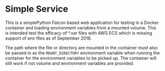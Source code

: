 # Simple Service

This is a simplePython Falcon based web application for testing in a Docker container
and loading environment variables from a mounted volume. This is intended test the
efficacy of *.var files with AWS ECS which is missing support of env files as of
September 2018.

The path where the file or directory are mounted in the container must also be passed 
in as the `MOUNT_DIRECTORY` environment variable when running the container for the
environment variables to be picked up. The container will still work if not volume
and environment variables are provided.